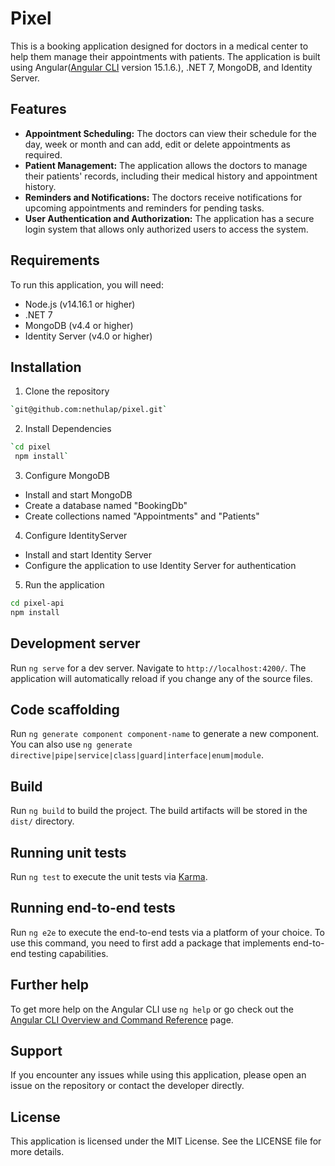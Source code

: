 # Pixel

 This is a booking application designed for doctors in a medical center to help them manage their appointments with patients. The application is built using Angular([Angular CLI](https://github.com/angular/angular-cli) version 15.1.6.), .NET 7, MongoDB, and Identity Server. 

## Features

* **Appointment Scheduling:** The doctors can view their schedule for the day, week or month and can add, edit or delete appointments as required.
* **Patient Management:** The application allows the doctors to manage their patients' records, including their medical history and appointment history.
* **Reminders and Notifications:** The doctors receive notifications for upcoming appointments and reminders for pending tasks.
* **User Authentication and Authorization:** The application has a secure login system that allows only authorized users to access the system.

## Requirements

To run this application, you will need:

* Node.js (v14.16.1 or higher)
* .NET 7
* MongoDB (v4.4 or higher)
* Identity Server (v4.0 or higher)

## Installation

1. Clone the repository

```bash
`git@github.com:nethulap/pixel.git`
```

2. Install Dependencies

```bash
`cd pixel
 npm install`
```

3. Configure MongoDB

* Install and start MongoDB
* Create a database named "BookingDb"
* Create collections named "Appointments" and "Patients"

4. Configure IdentityServer 

* Install and start Identity Server
* Configure the application to use Identity Server for authentication

5. Run the application

```bash
cd pixel-api
npm install
```

## Development server

Run `ng serve` for a dev server. Navigate to `http://localhost:4200/`. The application will automatically reload if you change any of the source files.

## Code scaffolding

Run `ng generate component component-name` to generate a new component. You can also use `ng generate directive|pipe|service|class|guard|interface|enum|module`.

## Build

Run `ng build` to build the project. The build artifacts will be stored in the `dist/` directory.

## Running unit tests

Run `ng test` to execute the unit tests via [Karma](https://karma-runner.github.io).

## Running end-to-end tests

Run `ng e2e` to execute the end-to-end tests via a platform of your choice. To use this command, you need to first add a package that implements end-to-end testing capabilities.

## Further help

To get more help on the Angular CLI use `ng help` or go check out the [Angular CLI Overview and Command Reference](https://angular.io/cli) page.

## Support

If you encounter any issues while using this application, please open an issue on the repository or contact the developer directly.

## License

This application is licensed under the MIT License. See the LICENSE file for more details.
